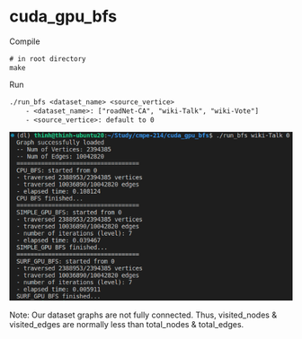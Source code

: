 # cuda_gpu_bfs

Compile
```
# in root directory
make
```

Run
```
./run_bfs <dataset_name> <source_vertice>
    - <dataset_name>: ["roadNet-CA", "wiki-Talk", "wiki-Vote"]
    - <source_vertice>: default to 0
```

![Alt text](/output/sample_output.png "output")

Note: Our dataset graphs are not fully connected. Thus, visited_nodes & visited_edges are normally less than total_nodes & total_edges.
